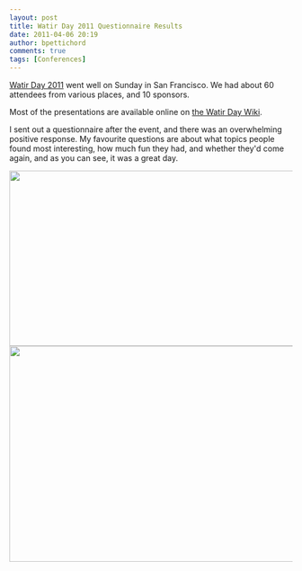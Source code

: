 ```yaml
---
layout: post
title: Watir Day 2011 Questionnaire Results
date: 2011-04-06 20:19
author: bpettichord
comments: true
tags: [Conferences]
---
```

<a href="http://watir.com/watir-day/">Watir Day 2011</a> went well on Sunday in San Francisco. We had about 60 attendees from various places, and 10 sponsors.
<!--more-->

Most of the presentations are available online on <a href="http://wiki.openqa.org/display/WTR/Watir+Day+Presentations">the Watir Day Wiki</a>.

I sent out a questionnaire after the event, and there was an overwhelming positive response. My favourite questions are about what topics people found most interesting, how much fun they had, and whether they'd come again, and as you can see, it was a great day.

<img src="http://watir001.files.wordpress.com/2011/04/watir-day-topics.png" alt="" title="Watir Day Topics" width="600" height="312" class="alignnone size-full wp-image-777" />

<img src="http://watir001.files.wordpress.com/2011/04/watir-day-fun.png" alt="" title="Watir Day Fun" width="600" height="384" class="alignnone size-full wp-image-778" />


